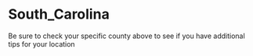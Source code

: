 # South_Carolina
Be sure to check your specific county above to see if you have additional tips for your location